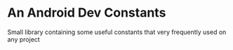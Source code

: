 # An Android Dev Constants

Small library containing some useful constants that very frequently used on any project
